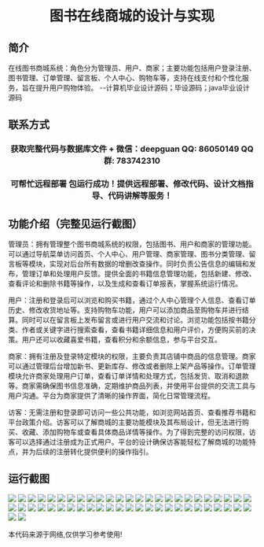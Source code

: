 <p><h1 align="center">图书在线商城的设计与实现</h1></p>

## 简介
在线图书商城系统：角色分为管理员、用户、商家；主要功能包括用户登录注册、图书管理、订单管理、留言板、个人中心、购物车等，支持在线支付和个性化服务，旨在提升用户购物体验。    --计算机毕业设计源码；毕设源码；java毕业设计源码


## 联系方式
<p><h3 align="center">获取完整代码与数据库文件 + 微信：deepguan QQ: 86050149 QQ群: 783742310</h3></p>
<p><h3 align="center">可帮忙远程部署 包运行成功！提供远程部署、修改代码、设计文档指导、代码讲解等服务！</h3></p>

## 功能介绍（完整见运行截图）
管理员：拥有管理整个图书商城系统的权限，包括图书、用户和商家的管理功能。可以通过导航菜单访问首页、个人中心、用户管理、商家管理、图书分类管理、留言板等模块，实现对后台所有数据的增删改查操作。同时负责公告信息的编辑和发布，管理订单和处理用户反馈。提供全面的书籍信息管理功能，包括新建、修改、查看评论和删除书籍等操作，以及生成和查看订单报表，掌握系统运行情况。

用户：注册和登录后可以浏览和购买书籍，通过个人中心管理个人信息、查看订单历史、修改收货地址等。支持购物车功能，用户可以添加商品至购物车并进行结算。同时可以在留言板上发布留言或进行用户交流和讨论。浏览功能包括按书籍分类、作者或关键字进行搜索查看，查看书籍详细信息和用户评价，方便购买前的决策。用户还可以收藏喜爱书籍，查看积分和余额信息，参与平台交互。

商家：拥有注册及登录特定模块的权限，主要负责其店铺中商品的信息管理。商家可以通过管理后台增加新书、更新库存、修改或者删除上架产品等操作。订单管理模块允许商家处理用户订单，查看订单详情和处理方式，包括发货、取消和退款等。商家需确保图书信息准确，定期维护商品列表，并使用平台提供的交流工具与用户沟通。平台为商家提供了清晰的操作界面，简化日常管理流程。

访客：无需注册和登录即可访问一些公共功能，如浏览网站首页、查看推荐书籍和平台政策介绍。访客可以了解商城的主要功能模块及其布局设计，但无法进行购买、收藏、添加购物车或查看具体商品详情等操作。为了得到完整的访问权限，访客可以选择通过注册成为正式用户。平台的设计确保访客能轻松了解商城的功能特点，并为后续的注册转化提供便利的操作指引。


## 运行截图
![](https://bs-1329754181.cos.ap-shanghai.myqcloud.com/ssm/BookOnlineMall/img/001.jpg)
![](https://bs-1329754181.cos.ap-shanghai.myqcloud.com/ssm/BookOnlineMall/img/002.jpg)
![](https://bs-1329754181.cos.ap-shanghai.myqcloud.com/ssm/BookOnlineMall/img/003.jpg)
![](https://bs-1329754181.cos.ap-shanghai.myqcloud.com/ssm/BookOnlineMall/img/004.jpg)
![](https://bs-1329754181.cos.ap-shanghai.myqcloud.com/ssm/BookOnlineMall/img/005.jpg)
![](https://bs-1329754181.cos.ap-shanghai.myqcloud.com/ssm/BookOnlineMall/img/006.jpg)
![](https://bs-1329754181.cos.ap-shanghai.myqcloud.com/ssm/BookOnlineMall/img/007.jpg)
![](https://bs-1329754181.cos.ap-shanghai.myqcloud.com/ssm/BookOnlineMall/img/008.jpg)
![](https://bs-1329754181.cos.ap-shanghai.myqcloud.com/ssm/BookOnlineMall/img/009.jpg)
![](https://bs-1329754181.cos.ap-shanghai.myqcloud.com/ssm/BookOnlineMall/img/010.jpg)
![](https://bs-1329754181.cos.ap-shanghai.myqcloud.com/ssm/BookOnlineMall/img/011.jpg)
![](https://bs-1329754181.cos.ap-shanghai.myqcloud.com/ssm/BookOnlineMall/img/012.jpg)
![](https://bs-1329754181.cos.ap-shanghai.myqcloud.com/ssm/BookOnlineMall/img/013.jpg)
![](https://bs-1329754181.cos.ap-shanghai.myqcloud.com/ssm/BookOnlineMall/img/014.jpg)
![](https://bs-1329754181.cos.ap-shanghai.myqcloud.com/ssm/BookOnlineMall/img/015.jpg)
![](https://bs-1329754181.cos.ap-shanghai.myqcloud.com/ssm/BookOnlineMall/img/016.jpg)
![](https://bs-1329754181.cos.ap-shanghai.myqcloud.com/ssm/BookOnlineMall/img/017.jpg)
![](https://bs-1329754181.cos.ap-shanghai.myqcloud.com/ssm/BookOnlineMall/img/018.jpg)
![](https://bs-1329754181.cos.ap-shanghai.myqcloud.com/ssm/BookOnlineMall/img/019.jpg)
![](https://bs-1329754181.cos.ap-shanghai.myqcloud.com/ssm/BookOnlineMall/img/020.jpg)
![](https://bs-1329754181.cos.ap-shanghai.myqcloud.com/ssm/BookOnlineMall/img/021.jpg)
![](https://bs-1329754181.cos.ap-shanghai.myqcloud.com/ssm/BookOnlineMall/img/022.jpg)
![](https://bs-1329754181.cos.ap-shanghai.myqcloud.com/ssm/BookOnlineMall/img/023.jpg)
![](https://bs-1329754181.cos.ap-shanghai.myqcloud.com/ssm/BookOnlineMall/img/024.jpg)
![](https://bs-1329754181.cos.ap-shanghai.myqcloud.com/ssm/BookOnlineMall/img/025.jpg)
![](https://bs-1329754181.cos.ap-shanghai.myqcloud.com/ssm/BookOnlineMall/img/026.jpg)
![](https://bs-1329754181.cos.ap-shanghai.myqcloud.com/ssm/BookOnlineMall/img/027.jpg)
![](https://bs-1329754181.cos.ap-shanghai.myqcloud.com/ssm/BookOnlineMall/img/028.jpg)
![](https://bs-1329754181.cos.ap-shanghai.myqcloud.com/ssm/BookOnlineMall/img/029.jpg)
![](https://bs-1329754181.cos.ap-shanghai.myqcloud.com/ssm/BookOnlineMall/img/030.jpg)
![](https://bs-1329754181.cos.ap-shanghai.myqcloud.com/ssm/BookOnlineMall/img/031.jpg)
![](https://bs-1329754181.cos.ap-shanghai.myqcloud.com/ssm/BookOnlineMall/img/032.jpg)
![](https://bs-1329754181.cos.ap-shanghai.myqcloud.com/ssm/BookOnlineMall/img/033.jpg)
![](https://bs-1329754181.cos.ap-shanghai.myqcloud.com/ssm/BookOnlineMall/img/034.jpg)
![](https://bs-1329754181.cos.ap-shanghai.myqcloud.com/ssm/BookOnlineMall/img/035.jpg)
![](https://bs-1329754181.cos.ap-shanghai.myqcloud.com/ssm/BookOnlineMall/img/036.jpg)
![](https://bs-1329754181.cos.ap-shanghai.myqcloud.com/ssm/BookOnlineMall/img/037.jpg)
![](https://bs-1329754181.cos.ap-shanghai.myqcloud.com/ssm/BookOnlineMall/img/038.jpg)
![](https://bs-1329754181.cos.ap-shanghai.myqcloud.com/ssm/BookOnlineMall/img/039.jpg)
![](https://bs-1329754181.cos.ap-shanghai.myqcloud.com/ssm/BookOnlineMall/img/040.jpg)
![](https://bs-1329754181.cos.ap-shanghai.myqcloud.com/ssm/BookOnlineMall/img/041.jpg)
![](https://bs-1329754181.cos.ap-shanghai.myqcloud.com/ssm/BookOnlineMall/img/042.jpg)
![](https://bs-1329754181.cos.ap-shanghai.myqcloud.com/ssm/BookOnlineMall/img/043.jpg)
![](https://bs-1329754181.cos.ap-shanghai.myqcloud.com/ssm/BookOnlineMall/img/044.jpg)
![](https://bs-1329754181.cos.ap-shanghai.myqcloud.com/ssm/BookOnlineMall/img/045.jpg)
![](https://bs-1329754181.cos.ap-shanghai.myqcloud.com/ssm/BookOnlineMall/img/046.jpg)
![](https://bs-1329754181.cos.ap-shanghai.myqcloud.com/ssm/BookOnlineMall/img/047.jpg)
![](https://bs-1329754181.cos.ap-shanghai.myqcloud.com/ssm/BookOnlineMall/img/048.jpg)
![](https://bs-1329754181.cos.ap-shanghai.myqcloud.com/ssm/BookOnlineMall/img/049.jpg)
![](https://bs-1329754181.cos.ap-shanghai.myqcloud.com/ssm/BookOnlineMall/img/050.jpg)
![](https://bs-1329754181.cos.ap-shanghai.myqcloud.com/ssm/BookOnlineMall/img/051.jpg)
![](https://bs-1329754181.cos.ap-shanghai.myqcloud.com/ssm/BookOnlineMall/img/052.jpg)

<p>本代码来源于网络,仅供学习参考使用!</p>
